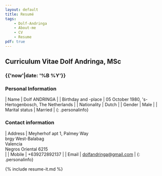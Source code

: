 ```yaml
---
layout: default
title: Resumé
tags:
    - Dolf-Andringa
    - About-me
    - CV
    - Resume
pdf: true
---
```

## Curriculum Vitae Dolf Andringa, MSc ##

<h3 class='date'>{{'now'|date: '%B %Y'}}</h3>

### Personal Information ###

| Name                | Dolf ANDRINGA |
| Birthday and -place | 05 October 1980, 's-Hertogenbosch, The Netherlands |
| Nationality         |  Dutch |
| Gender              | Male |
| Marital status      | Married |
{: .personalinfo}

### Contact information ###

| Address | Meyherhof apt 1, Palmey Way<br />brgy West-Balabag<br />Valencia<br />Negros Oriental 6215<br /> |
| Mobile | +639272892137 |
| Email | dolfandringa@gmail.com |
{: .personalinfo}

{% include resume-it.md %}
